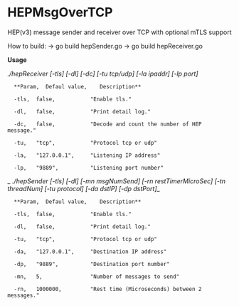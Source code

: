 # HEPMsgOverTCP
HEP(v3) message sender and receiver over TCP with optional mTLS support 

How to build:
-> go build hepSender.go
-> go build hepReceiver.go

**Usage**

_./hepReceiver [-tls] [-dl] [-dc] [-tu tcp/udp] [-la ipaddr] [-lp port]_

      **Param,  Defaul value,    Description**
      
      -tls,  false,           "Enable tls."
      
      -dl,   false,           "Print detail log."
      
      -dc,   false,           "Decode and count the number of HEP message."
      
      -tu,   "tcp",           "Protocol tcp or udp"
      
      -la,   "127.0.0.1",     "Listening IP address"
      
      -lp,   "9889",          "Listening port number"
  

_
_./hepSender [-tls] [-dl] [-mn msgNumSend] [-rn restTimerMicroSec] [-tn threadNum] [-tu protocol] [-da dstIP] [-dp dstPort]__

      **Param,  Defaul value,    Description**
      
      -tls,  false,           "Enable tls."
      
      -dl,   false,           "Print detail log."
      
      -tu,   "tcp",           "Protocol tcp or udp"
      
      -da,   "127.0.0.1",     "Destination IP address"
      
      -dp,   "9889",          "Destination port number"
      
      -mn,   5,               "Number of messages to send"
      
      -rn,   1000000,         "Rest time (Microseconds) between 2 messages."
  


